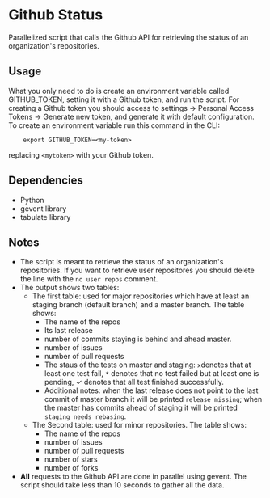 Github Status
=========

Parallelized script that calls the Github API for retrieving the status of an organization's repositories.

## Usage

What you only need to do is create an environment variable called GITHUB_TOKEN, setting it with a Github token, and run the script. For creating a Github token you should access to settings -> Personal Access Tokens -> Generate new token, and generate it with default configuration. To create an environment variable run this command in the CLI:

        export GITHUB_TOKEN=<my-token>

replacing `<mytoken>` with your Github token.

## Dependencies

* Python
* gevent library
* tabulate library

## Notes

* The script is meant to retrieve the status of an organization's repositories. If you want to retrieve user repositores you should delete the line with the `no user repos` comment.
* The output shows two tables: 
    * The first table: used for major repositories which have at least an staging branch (default branch) and a master branch. The table shows:
        *  The name of the repos
        *  Its last release
        *  number of commits staying is behind and ahead master.
        *  number of issues
        *  number of pull requests
        *  The staus of the tests on master and staging: `x`denotes that at least one test fail, `*` denotes that no test failed but at least one is pending, &#10003; denotes that all test finished successfully.
        *  Additional notes: when the last release does not point to the last commit of master branch it will be printed `release missing`; when the master has commits ahead of staging it will be printed `staging needs rebasing`.
    *  The Second table: used for minor repositories. The table shows:
        *  The name of the repos
        *  number of issues
        *  number of pull requests
        *  number of stars
        *  number of forks
*  **All** requests to the Github API are done in parallel using gevent. The script should take less than 10 seconds to gather all the data. 